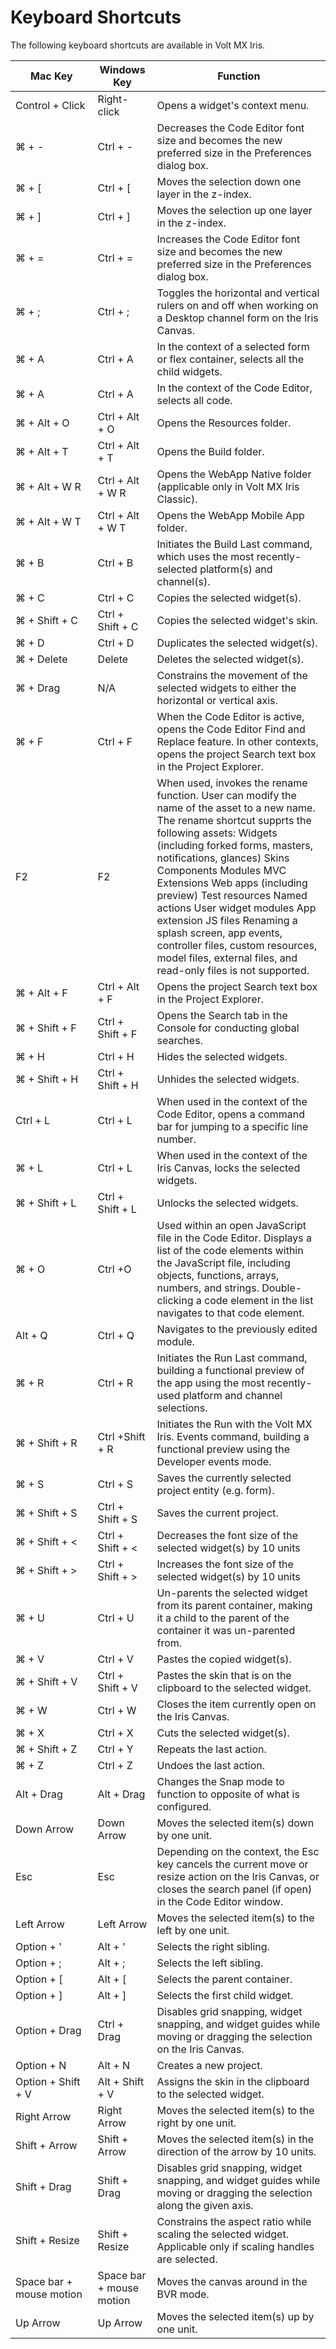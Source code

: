                           


Keyboard Shortcuts
==================

The following keyboard shortcuts are available in Volt MX Iris.

  
| Mac Key | Windows Key | Function |
| --- | --- | --- |
| Control + Click | Right-click | Opens a widget's context menu. |
| ⌘ + - | Ctrl + - | Decreases the Code Editor font size and becomes the new preferred size in the Preferences dialog box. |
| ⌘ + \[ | Ctrl + \[ | Moves the selection down one layer in the z-index. |
| ⌘ + \] | Ctrl + \] | Moves the selection up one layer in the z-index. |
| ⌘ + = | Ctrl + = | Increases the Code Editor font size and becomes the new preferred size in the Preferences dialog box. |
| ⌘ + ; | Ctrl + ; | Toggles the horizontal and vertical rulers on and off when working on a Desktop channel form on the Iris Canvas. |
| ⌘ + A | Ctrl + A | In the context of a selected form or flex container, selects all the child widgets. |
| ⌘ + A | Ctrl + A | In the context of the Code Editor, selects all code. |
| ⌘ + Alt + O | Ctrl + Alt + O | Opens the Resources folder. |
| ⌘ + Alt + T | Ctrl + Alt + T | Opens the Build folder. |
| ⌘ + Alt + W R | Ctrl + Alt + W R | Opens the WebApp Native folder (applicable only in Volt MX Iris Classic). |
| ⌘ + Alt + W T | Ctrl + Alt + W T | Opens the WebApp Mobile App folder. |
| ⌘ + B | Ctrl + B | Initiates the Build Last command, which uses the most recently-selected platform(s) and channel(s). |
| ⌘ + C | Ctrl + C | Copies the selected widget(s). |
| ⌘ + Shift + C | Ctrl + Shift + C | Copies the selected widget's skin. |
| ⌘ + D | Ctrl + D | Duplicates the selected widget(s). |
| ⌘ + Delete | Delete | Deletes the selected widget(s). |
| ⌘ + Drag | N/A | Constrains the movement of the selected widgets to either the horizontal or vertical axis. |
| ⌘ + F | Ctrl + F | When the Code Editor is active, opens the Code Editor Find and Replace feature. In other contexts, opens the project Search text box in the Project Explorer. |
| F2 | F2 | When used, invokes the rename function. User can modify the name of the asset to a new name. The rename shortcut supprts the following assets: Widgets (including forked forms, masters, notifications, glances) Skins Components Modules MVC Extensions Web apps (including preview) Test resources Named actions User widget modules App extension JS files Renaming a splash screen, app events, controller files, custom resources, model files, external files, and read-only files is not supported. |
| ⌘ + Alt + F | Ctrl + Alt + F | Opens the project Search text box in the Project Explorer. |
| ⌘ + Shift + F | Ctrl + Shift + F | Opens the Search tab in the Console for conducting global searches. |
| ⌘ + H | Ctrl + H | Hides the selected widgets. |
| ⌘ + Shift + H | Ctrl + Shift + H | Unhides the selected widgets. |
| Ctrl + L | Ctrl + L | When used in the context of the Code Editor, opens a command bar for jumping to a specific line number. |
| ⌘ + L | Ctrl + L | When used in the context of the Iris Canvas, locks the selected widgets. |
| ⌘ + Shift + L | Ctrl + Shift + L | Unlocks the selected widgets. |
| ⌘ + O | Ctrl +O | Used within an open JavaScript file in the Code Editor. Displays a list of the code elements within the JavaScript file, including objects, functions, arrays, numbers, and strings. Double-clicking a code element in the list navigates to that code element. |
| Alt + Q | Ctrl + Q | Navigates to the previously edited module. |
| ⌘ + R | Ctrl + R | Initiates the Run Last command, building a functional preview of the app using the most recently-used platform and channel selections. |
| ⌘ + Shift + R | Ctrl +Shift + R | Initiates the Run with the Volt MX Iris. Events command, building a functional preview using the Developer events mode. |
| ⌘ + S | Ctrl + S | Saves the currently selected project entity (e.g. form). |
| ⌘ + Shift + S | Ctrl + Shift + S | Saves the current project. |
| ⌘ + Shift + < | Ctrl + Shift + < | Decreases the font size of the selected widget(s) by 10 units |
| ⌘ + Shift + > | Ctrl + Shift + > | Increases the font size of the selected widget(s) by 10 units |
| ⌘ + U | Ctrl + U | Un-parents the selected widget from its parent container, making it a child to the parent of the container it was un-parented from. |
| ⌘ + V | Ctrl + V | Pastes the copied widget(s). |
| ⌘ + Shift + V | Ctrl + Shift + V | Pastes the skin that is on the clipboard to the selected widget. |
| ⌘ + W | Ctrl + W | Closes the item currently open on the Iris Canvas. |
| ⌘ + X | Ctrl + X | Cuts the selected widget(s). |
| ⌘ + Shift + Z | Ctrl + Y | Repeats the last action. |
| ⌘ + Z | Ctrl + Z | Undoes the last action. |
| Alt + Drag | Alt + Drag | Changes the Snap mode to function to opposite of what is configured. |
| Down Arrow | Down Arrow | Moves the selected item(s) down by one unit. |
| Esc | Esc | Depending on the context, the Esc key cancels the current move or resize action on the Iris Canvas, or closes the search panel (if open) in the Code Editor window. |
| Left Arrow | Left Arrow | Moves the selected item(s) to the left by one unit. |
| Option + ' | Alt + ' | Selects the right sibling. |
| Option + ; | Alt + ; | Selects the left sibling. |
| Option + \[ | Alt + \[ | Selects the parent container. |
| Option + \] | Alt + \] | Selects the first child widget. |
| Option + Drag | Ctrl + Drag | Disables grid snapping, widget snapping, and widget guides while moving or dragging the selection on the Iris Canvas. |
| Option + N | Alt + N | Creates a new project. |
| Option + Shift + V | Alt + Shift + V | Assigns the skin in the clipboard to the selected widget. |
| Right Arrow | Right Arrow | Moves the selected item(s) to the right by one unit. |
| Shift + Arrow | Shift + Arrow | Moves the selected item(s) in the direction of the arrow by 10 units. |
| Shift + Drag | Shift + Drag | Disables grid snapping, widget snapping, and widget guides while moving or dragging the selection along the given axis. |
| Shift + Resize | Shift + Resize | Constrains the aspect ratio while scaling the selected widget. Applicable only if scaling handles are selected. |
| Space bar + mouse motion | Space bar + mouse motion | Moves the canvas around in the BVR mode. |
| Up Arrow | Up Arrow | Moves the selected item(s) up by one unit. |
